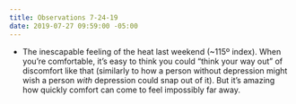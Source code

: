 ```yaml
---
title: Observations 7-24-19
date: 2019-07-27 09:59:00 -05:00
---
```


- The inescapable feeling of the heat last weekend (~115º index). When you’re comfortable, it’s easy to think you could “think your way out” of discomfort like that (similarly to how a person without depression might wish a person *with* depression could snap out of it). But it’s amazing how quickly comfort can come to feel impossibly far away.